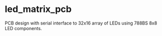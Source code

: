 # led_matrix_pcb
PCB design with serial interface to 32x16 array of LEDs using 788BS 8x8 LED components.
